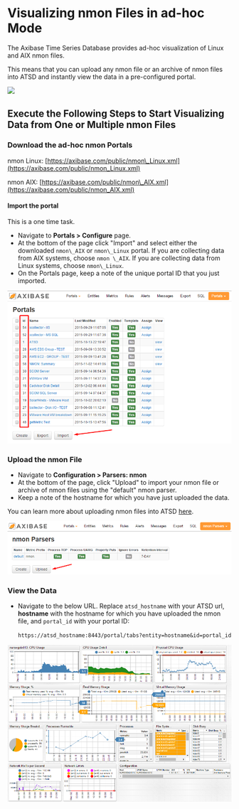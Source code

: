 # Visualizing nmon Files in ad-hoc Mode

The Axibase Time Series Database provides ad-hoc visualization of Linux and AIX nmon files.

This means that you can upload any nmon file or an archive of nmon files into ATSD and instantly view the data in a pre-configured portal.

![](./resources/nmon_adhoc_process.gif)

## Execute the Following Steps to Start Visualizing Data from One or Multiple nmon Files

### Download the ad-hoc nmon Portals

nmon Linux:
[https://axibase.com/public/nmon\_Linux.xml](https://axibase.com/public/nmon_Linux.xml)

nmon AIX:
[https://axibase.com/public/nmon\_AIX.xml](https://axibase.com/public/nmon_AIX.xml)

#### Import the portal

This is a one time task.

* Navigate to **Portals > Configure** page.
* At the bottom of the page click "Import" and select either the downloaded `nmon\_AIX` or `nmon\_Linux` portal. If you are collecting data from AIX systems, choose `nmon \_AIX`. If you are collecting data from Linux systems, choose `nmon\_Linux`.
* On the Portals page, keep a note of the unique portal ID that you just imported.

![portals\_import](./resources/portals_import.png)

### Upload the nmon File

* Navigate to **Configuration > Parsers: nmon**
* At the bottom of the page, click "Upload" to import your nmon file or archive of nmon files using the "default" nmon parser.
* Keep a note of the hostname for which you have just uploaded the data.

You can learn more about uploading nmon files into ATSD
[here](./file-upload.md).

![](./resources/nmon_upload1.png "nmon_upload")

### View the Data

* Navigate to the below URL. Replace `atsd_hostname` with your ATSD url, **hostname** with the hostname for which you have uploaded the nmon file, and `portal_id` with your portal ID:

    `https://atsd_hostname:8443/portal/tabs?entity=hostname&id=portal_id`

![](./resources/AIX_nmon_portal1.png "AIX_nmon_portal")
